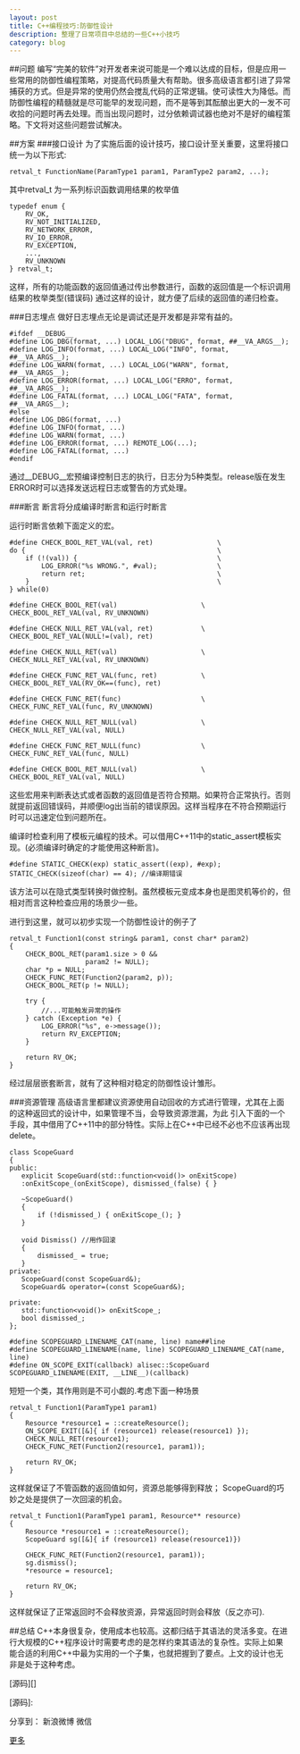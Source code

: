 ```yaml
---
layout: post
title: C++编程技巧:防御性设计
description: 整理了日常项目中总结的一些C++小技巧
category: blog
---
```



##问题
编写“完美的软件”对开发者来说可能是一个难以达成的目标，但是应用一些常用的防御性编程策略，对提高代码质量大有帮助。很多高级语言都引进了异常捕获的方式。但是异常的使用仍然会搅乱代码的正常逻辑。使可读性大为降低。而防御性编程的精髓就是尽可能早的发现问题，而不是等到其酝酿出更大的一发不可收拾的问题时再去处理。而当出现问题时，过分依赖调试器也绝对不是好的编程策略。下文将对这些问题尝试解决。

##方案
###接口设计
为了实施后面的设计技巧，接口设计至关重要，这里将接口统一为以下形式:

	retval_t FunctionName(ParamType1 param1, ParamType2 param2, ...);
	
其中retval_t 为一系列标识函数调用结果的枚举值

	typedef enum {
	    RV_OK,
	    RV_NOT_INITIALIZED,
	    RV_NETWORK_ERROR,
	    RV_IO_ERROR,
	    RV_EXCEPTION,
	    ...,
	    RV_UNKNOWN
	} retval_t;
	
这样，所有的功能函数的返回值通过传出参数进行，函数的返回值是一个标识调用结果的枚举类型(错误码)	通过这样的设计，就方便了后续的返回值的递归检查。

###日志埋点
做好日志埋点无论是调试还是开发都是非常有益的。
	
	#ifdef __DEBUG__
	#define LOG_DBG(format, ...) LOCAL_LOG("DBUG", format, ##__VA_ARGS__);
	#define LOG_INFO(format, ...) LOCAL_LOG("INFO", format, ##__VA_ARGS__);
	#define LOG_WARN(format, ...) LOCAL_LOG("WARN", format, ##__VA_ARGS__);
	#define LOG_ERROR(format, ...) LOCAL_LOG("ERRO", format, ##__VA_ARGS__);
	#define LOG_FATAL(format, ...) LOCAL_LOG("FATA", format, ##__VA_ARGS__);
	#else     
	#define LOG_DBG(format, ...)
	#define LOG_INFO(format, ...)
	#define LOG_WARN(format, ...)
	#define LOG_ERROR(format, ...) REMOTE_LOG(...);
	#define LOG_FATAL(format, ...)
	#endif
	
通过__DEBUG__宏预编译控制日志的执行，日志分为5种类型。release版在发生ERROR时可以选择发送远程日志或警告的方式处理。
	
###断言
断言将分成编译时断言和运行时断言

运行时断言依赖下面定义的宏。

	#define CHECK_BOOL_RET_VAL(val, ret)                \
	do {                                                \
	    if (!(val)) {                                   \
	        LOG_ERROR("%s WRONG.", #val);               \
	        return ret;                                 \
	    }                                               \
	} while(0)
	
	#define CHECK_BOOL_RET(val)                     \
	CHECK_BOOL_RET_VAL(val, RV_UNKNOWN)
	
	#define CHECK_NULL_RET_VAL(val, ret)            \
	CHECK_BOOL_RET_VAL(NULL!=(val), ret)
	
	#define CHECK_NULL_RET(val)                     \
	CHECK_NULL_RET_VAL(val, RV_UNKNOWN)
	
	#define CHECK_FUNC_RET_VAL(func, ret)           \
	CHECK_BOOL_RET_VAL(RV_OK==(func), ret)
	
	#define CHECK_FUNC_RET(func)                    \
	CHECK_FUNC_RET_VAL(func, RV_UNKNOWN)
	
	#define CHECK_NULL_RET_NULL(val)                \
	CHECK_NULL_RET_VAL(val, NULL)
	
	#define CHECK_FUNC_RET_NULL(func)               \
	CHECK_FUNC_RET_VAL(func, NULL)
	
	#define CHECK_BOOL_RET_NULL(val)                \
	CHECK_BOOL_RET_VAL(val, NULL)

这些宏用来判断表达式或者函数的返回值是否符合预期。如果符合正常执行。否则就提前返回错误码，并顺便log出当前的错误原因。这样当程序在不符合预期运行时可以迅速定位到问题所在。

编译时检查利用了模板元编程的技术。可以借用C++11中的static_assert模板实现。(必须编译时确定的才能使用这种断言)。

	#define STATIC_CHECK(exp) static_assert((exp), #exp);
	STATIC_CHECK(sizeof(char) == 4); //编译期错误
	
该方法可以在隐式类型转换时做控制。虽然模板元变成本身也是图灵机等价的，但相对而言这种检查应用的场景少一些。

进行到这里，就可以初步实现一个防御性设计的例子了

	retval_t Function1(const string& param1, const char* param2) 
	{
	    CHECK_BOOL_RET(param1.size > 0 &&
	                   param2 != NULL);            
	    char *p = NULL;
	    CHECK_FUNC_RET(Function2(param2, p));
	    CHECK_BOOL_RET(p != NULL);
	
	    try {
	        //...可能触发异常的操作
	    } catch (Exception *e) {
	        LOG_ERROR("%s", e->message());
	        return RV_EXCEPTION;
	    }
	
	    return RV_OK;
	}
	
经过层层嵌套断言，就有了这种相对稳定的防御性设计雏形。

###资源管理
高级语言里都建议资源使用自动回收的方式进行管理，尤其在上面的这种返回式的设计中，如果管理不当，会导致资源泄漏，为此 引入下面的一个手段，其中借用了C++11中的部分特性。实际上在C++中已经不必也不应该再出现delete。

	class ScopeGuard
	{
	public:
	   explicit ScopeGuard(std::function<void()> onExitScope)
	   :onExitScope_(onExitScope), dismissed_(false) { }
	
	   ~ScopeGuard()
	   {
	       if (!dismissed_) { onExitScope_(); }
	   }
	
	   void Dismiss() //用作回滚
	   {
	       dismissed_ = true;
	   }
	private:
	   ScopeGuard(const ScopeGuard&);
	   ScopeGuard& operator=(const ScopeGuard&);
	
	private:
	   std::function<void()> onExitScope_;
	   bool dismissed_;
	};
	
	#define SCOPEGUARD_LINENAME_CAT(name, line) name##line
	#define SCOPEGUARD_LINENAME(name, line) SCOPEGUARD_LINENAME_CAT(name, line)
	#define ON_SCOPE_EXIT(callback) alisec::ScopeGuard SCOPEGUARD_LINENAME(EXIT, __LINE__)(callback)


短短一个类，其作用则是不可小觑的.考虑下面一种场景

	retval_t Function1(ParamType1 param1) 
	{
	    Resource *resource1 = ::createResource();
	    ON_SCOPE_EXIT([&]{ if (resource1) release(resource1) });
	    CHECK_NULL_RET(resource1);
	    CHECK_FUNC_RET(Function2(resource1, param1));
	
	    return RV_OK;
	}
	
这样就保证了不管函数的返回值如何，资源总能够得到释放；
ScopeGuard的巧妙之处是提供了一次回滚的机会。

	retval_t Function1(ParamType1 param1, Resource** resource) 
	{
	    Resource *resource1 = ::createResource();
	    ScopeGuard sg([&]{ if (resource1) release(resource1)})
	
	    CHECK_FUNC_RET(Function2(resource1, param1));
	    sg.dismiss();
	    *resource = resource1;
	
	    return RV_OK;
	}
	
这样就保证了正常返回时不会释放资源，异常返回时则会释放（反之亦可).

##总结
C++本身很复杂，使用成本也较高。这都归结于其语法的灵活多变。在进行大规模的C++程序设计时需要考虑的是怎样约束其语法的复杂性。实际上如果能合适的利用C++中最为实用的一个子集，也就把握到了要点。上文的设计也无非是处于这种考虑。

[源码][]


[源码]:

<div id="ckepop">
<span class="jiathis_txt">分享到：</span>
<a class="jiathis_button_tsina">新浪微博</a>
<a class="jiathis_button_weixin">微信</a>

<a href="http://www.jiathis.com/share" class="jiathis jiathis_txt jiathis_separator jtico jtico_jiathis" target="_blank">更多</a>
<a class="jiathis_counter_style"></a>
</div>
<script type="text/javascript" src="http://v2.jiathis.com/code/jia.js" charset="utf-8"></script>
